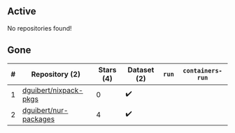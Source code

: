 ## Active
No repositories found!

## Gone
| # | Repository (2) | Stars (4) | Dataset (2) | `run` | `containers-run` |
| --- | --- | --- | --- | --- | --- |
| 1 | [dguibert/nixpack-pkgs](https://github.com/dguibert/nixpack-pkgs) | 0 | :heavy_check_mark: |  |  |
| 2 | [dguibert/nur-packages](https://github.com/dguibert/nur-packages) | 4 | :heavy_check_mark: |  |  |
